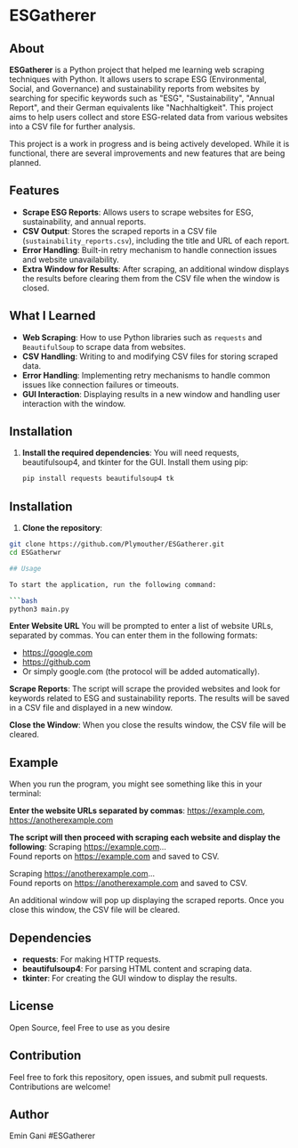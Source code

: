 # ESGatherer

## About

**ESGatherer** is a Python project that helped me learning web scraping techniques with Python. It allows users to scrape ESG (Environmental, Social, and Governance) and sustainability reports from websites by searching for specific keywords such as "ESG", "Sustainability", "Annual Report", and their German equivalents like "Nachhaltigkeit". This project aims to help users collect and store ESG-related data from various websites into a CSV file for further analysis.

This project is a work in progress and is being actively developed. While it is functional, there are several improvements and new features that are being planned.

## Features

- **Scrape ESG Reports**: Allows users to scrape websites for ESG, sustainability, and annual reports.
- **CSV Output**: Stores the scraped reports in a CSV file (`sustainability_reports.csv`), including the title and URL of each report.
- **Error Handling**: Built-in retry mechanism to handle connection issues and website unavailability.
- **Extra Window for Results**: After scraping, an additional window displays the results before clearing them from the CSV file when the window is closed.

## What I Learned

- **Web Scraping**: How to use Python libraries such as `requests` and `BeautifulSoup` to scrape data from websites.
- **CSV Handling**: Writing to and modifying CSV files for storing scraped data.
- **Error Handling**: Implementing retry mechanisms to handle common issues like connection failures or timeouts.
- **GUI Interaction**: Displaying results in a new window and handling user interaction with the window.

## Installation

1. **Install the required dependencies**:
   You will need requests, beautifulsoup4, and tkinter for the GUI. Install them using pip:
   ```bash
   pip install requests beautifulsoup4 tk
   
## Installation

1. **Clone the repository**:
```bash
git clone https://github.com/Plymouther/ESGatherer.git
cd ESGatherwr

## Usage

To start the application, run the following command:

```bash
python3 main.py

```  
**Enter Website URL**
You will be prompted to enter a list of website URLs, separated by commas. You can enter them in the following formats:

- https://google.com
- https://github.com
- Or simply google.com (the protocol will be added automatically).

**Scrape Reports**:
The script will scrape the provided websites and look for keywords related to ESG and sustainability reports. The results will be saved in a CSV file and displayed in a new window.

**Close the Window**:
When you close the results window, the CSV file will be cleared.
  
## Example

When you run the program, you might see something like this in your terminal:

**Enter the website URLs separated by commas**: 
https://example.com, https://anotherexample.com

**The script will then proceed with scraping each website and display the following**:
Scraping https://example.com...  
Found reports on https://example.com and saved to CSV.  

Scraping https://anotherexample.com...  
Found reports on https://anotherexample.com and saved to CSV.

An additional window will pop up displaying the scraped reports. 
Once you close this window, the CSV file will be cleared.

## Dependencies

- **requests**: For making HTTP requests.
- **beautifulsoup4**: For parsing HTML content and scraping data.
- **tkinter**: For creating the GUI window to display the results.
  
## License

Open Source, feel Free to use as you desire

## Contribution

Feel free to fork this repository, open issues, and submit pull requests. Contributions are welcome!

## Author

Emin Gani #ESGatherer
